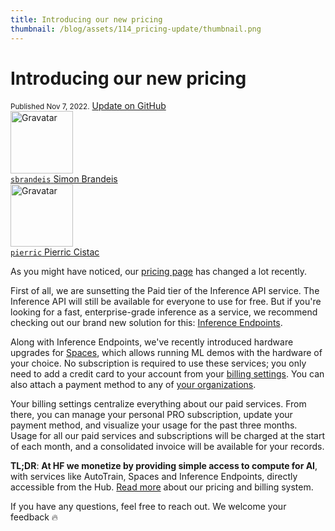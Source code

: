 ```yaml
---
title: Introducing our new pricing
thumbnail: /blog/assets/114_pricing-update/thumbnail.png
---
```


<h1>Introducing our new pricing</h1>

<div class="blog-metadata">
    <small>Published Nov 7, 2022.</small>
    <a target="_blank" class="btn no-underline text-sm mb-5 font-sans" href="https://github.com/huggingface/blog/blob/main/pricing-update.md">
        Update on GitHub
    </a>
</div>

<div class="author-card">
    <a href="/sbrandeis">
        <img class="avatar avatar-user" src="https://aeiljuispo.cloudimg.io/v7/https://s3.amazonaws.com/moonup/production/uploads/1608146735109-5fcfb7c407408029ba3577e2.png?w=200&h=200&f=face" width="100" title="Gravatar">
        <div class="bfc">
            <code>sbrandeis</code>
            <span class="fullname">Simon Brandeis</span>
        </div>
    </a>
	 <a href="/pierric">
        <img class="avatar avatar-user" src="https://aeiljuispo.cloudimg.io/v7/https://s3.amazonaws.com/moonup/production/uploads/1624630689857-5e67de201009063689407481.jpeg?w=200&h=200&f=face" width="100" title="Gravatar">
        <div class="bfc">
            <code>pierric</code>
            <span class="fullname">Pierric Cistac</span>
        </div>
    </a>
</div>

As you might have noticed, our [pricing page](https://huggingface.co/pricing) has changed a lot recently.

First of all, we are sunsetting the Paid tier of the Inference API service. The Inference API will still be available for everyone to use for free. But if you're looking for a fast, enterprise-grade inference as a service, we recommend checking out our brand new solution for this: [Inference Endpoints](https://huggingface.co/inference-endpoints).

Along with Inference Endpoints, we've recently introduced hardware upgrades for [Spaces](https://huggingface.co/spaces/launch), which allows running ML demos with the hardware of your choice. No subscription is required to use these services; you only need to add a credit card to your account from your [billing settings](https://huggingface.co/settings/billing). You can also attach a payment method to any of [your organizations](https://huggingface.co/settings/organizations).

Your billing settings centralize everything about our paid services. From there, you can manage your personal PRO subscription, update your payment method, and visualize your usage for the past three months. Usage for all our paid services and subscriptions will be charged at the start of each month, and a consolidated invoice will be available for your records.

**TL;DR**: **At HF we monetize by providing simple access to compute for AI**, with services like AutoTrain, Spaces and Inference Endpoints, directly accessible from the Hub. [Read more](https://huggingface.co/docs/hub/billing) about our pricing and billing system.

If you have any questions, feel free to reach out. We welcome your feedback 🔥


